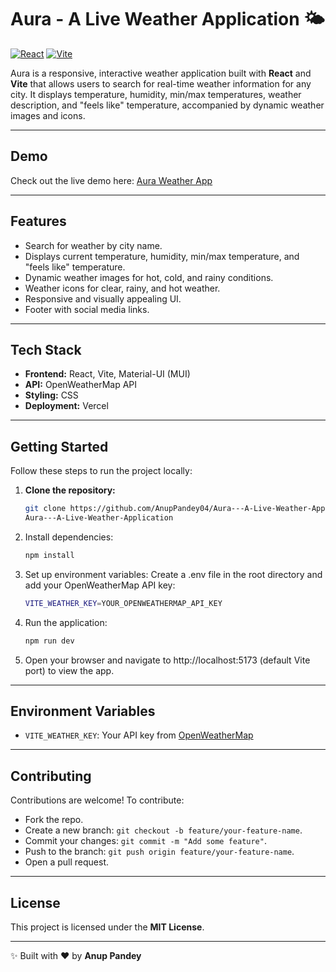 # Aura - A Live Weather Application 🌤️

[![React](https://img.shields.io/badge/React-18.2.0-blue?logo=react&logoColor=white)](https://react.dev/)
[![Vite](https://img.shields.io/badge/Vite-5.0-purple?logo=vite&logoColor=white)](https://vitejs.dev/)

Aura is a responsive, interactive weather application built with **React** and **Vite** that allows users to search for real-time weather information for any city. It displays temperature, humidity, min/max temperatures, weather description, and "feels like" temperature, accompanied by dynamic weather images and icons.  

---



## Demo
Check out the live demo here: [Aura Weather App](https://aura-a-live-weather-application.vercel.app/)

---

## Features
- Search for weather by city name.
- Displays current temperature, humidity, min/max temperature, and "feels like" temperature.
- Dynamic weather images for hot, cold, and rainy conditions.
- Weather icons for clear, rainy, and hot weather.
- Responsive and visually appealing UI.
- Footer with social media links.

---


## Tech Stack
- **Frontend:** React, Vite, Material-UI (MUI)
- **API:** OpenWeatherMap API
- **Styling:** CSS
- **Deployment:** Vercel

---

## Getting Started
Follow these steps to run the project locally:

1. **Clone the repository:**
   ```bash
   git clone https://github.com/AnupPandey04/Aura---A-Live-Weather-Application.git
   Aura---A-Live-Weather-Application
   ```
2. Install dependencies:
   ```bash
   npm install
   ```
3. Set up environment variables:
   Create a .env file in the root directory and add your OpenWeatherMap API key:
   ```bash
   VITE_WEATHER_KEY=YOUR_OPENWEATHERMAP_API_KEY
   ```
4. Run the application:
   ```bash
   npm run dev
   ```
5. Open your browser and navigate to http://localhost:5173 (default Vite port) to view the app.

---

## Environment Variables

- `VITE_WEATHER_KEY`: Your API key from [OpenWeatherMap](https://openweathermap.org/)

---

## Contributing

Contributions are welcome! To contribute:

- Fork the repo.
- Create a new branch: `git checkout -b feature/your-feature-name`.
- Commit your changes: `git commit -m "Add some feature"`.
- Push to the branch: `git push origin feature/your-feature-name`.
- Open a pull request.

---

## License

This project is licensed under the **MIT License**.

---

✨ Built with ❤️ by **Anup Pandey**
